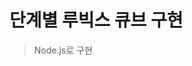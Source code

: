 # 단계별 루빅스 큐브 구현

> Node.js로 구현

<!-- ### 1단계: 단어 밀어내기 구현하기
- 입력: 사용자로부터 단어 하나, 정수 숫자 하나( -100 <= N < 100) , L 또는 R을 입력받는다. L 또는 R은 대소문자 모두 입력 가능하다.
> 음수가 나오면 양수로 바꾸고, L, R을 각각 R, L로 바꿔서 연산하도록 함 (모든 문자는 대문자로 변환)
- 주어진 단어를 L이면 주어진 숫자 갯수만큼 왼쪽으로, R이면 오른쪽으로 밀어낸다.
> L, R일 때 각 케이스에 대해 연산하는 함수를 생성
- 밀려나간 단어는 반대쪽으로 채워진다.
> 배열의 push, pop, shift, unshift를 활용하여 deque을 활용한 것 처럼 구현

### 2단계: 평면 큐브 구현하기
>readline 모듈 활용

### 3단계: 루빅스 큐브 구현하기 -->
